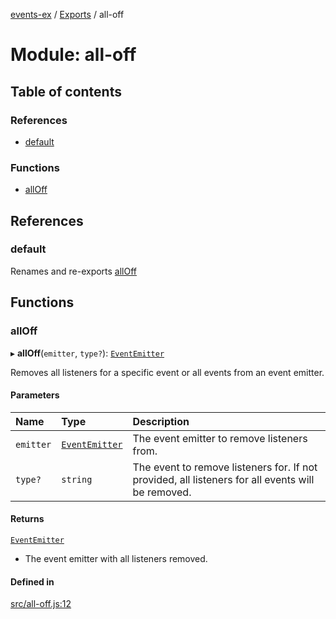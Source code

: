 [events-ex](../README.md) / [Exports](../modules.md) / all-off

# Module: all-off

## Table of contents

### References

- [default](all_off.md#default)

### Functions

- [allOff](all_off.md#alloff)

## References

### default

Renames and re-exports [allOff](all_off.md#alloff)

## Functions

### allOff

▸ **allOff**(`emitter`, `type?`): [`EventEmitter`](../classes/event_emitter.EventEmitter.md)

Removes all listeners for a specific event or all events from an event emitter.

#### Parameters

| Name | Type | Description |
| :------ | :------ | :------ |
| `emitter` | [`EventEmitter`](../classes/event_emitter.EventEmitter.md) | The event emitter to remove listeners from. |
| `type?` | `string` | The event to remove listeners for. If not provided, all listeners for all events will be removed. |

#### Returns

[`EventEmitter`](../classes/event_emitter.EventEmitter.md)

- The event emitter with all listeners removed.

#### Defined in

[src/all-off.js:12](https://github.com/snowyu/events-ex.js/blob/ccda83d/src/all-off.js#L12)
